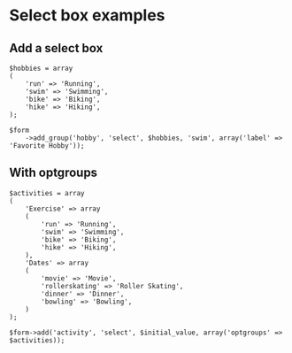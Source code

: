 # Select box examples

## Add a select box

	$hobbies = array
	(
		'run' => 'Running',
		'swim' => 'Swimming',
		'bike' => 'Biking',
		'hike' => 'Hiking',
	);

	$form
		->add_group('hobby', 'select', $hobbies, 'swim', array('label' => 'Favorite Hobby'));
		
## With optgroups

	$activities = array
	(
		'Exercise' => array
		(
			'run' => 'Running',
			'swim' => 'Swimming',
			'bike' => 'Biking',
			'hike' => 'Hiking',
		),
		'Dates' => array
		(
			'movie' => 'Movie',
			'rollerskating' => 'Roller Skating',
			'dinner' => 'Dinner',
			'bowling' => 'Bowling',
		)
	);
	
	$form->add('activity', 'select', $initial_value, array('optgroups' => $activities));